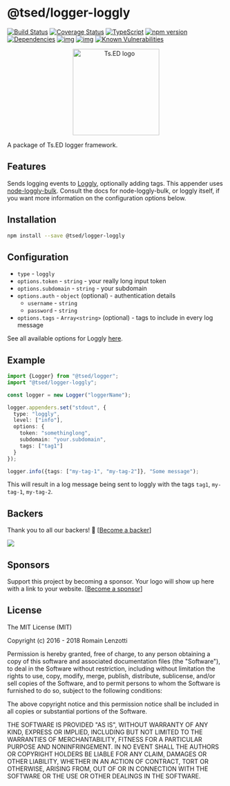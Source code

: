 # @tsed/logger-loggly

[![Build Status](https://travis-ci.org/tsedio/logger.svg?branch=master)](https://travis-ci.org/tsedio/logger)
[![Coverage Status](https://coveralls.io/repos/github/tsedio/logger/badge.svg?branch=master)](https://coveralls.io/github/tsedio/logger?branch=master)
[![TypeScript](https://badges.frapsoft.com/typescript/love/typescript.svg?v=100)](https://github.com/ellerbrock/typescript-badges/)
[![npm version](https://badge.fury.io/js/%40tsed%2Flogger.svg)](https://badge.fury.io/js/%40tsed%2Flogger)
[![Dependencies](https://david-dm.org/tsedio/logger.svg)](https://david-dm.org/tsedio/logger#info=dependencies)
[![img](https://david-dm.org/tsedio/logger/dev-status.svg)](https://david-dm.org/tsedio/logger/#info=devDependencies)
[![img](https://david-dm.org/tsedio/logger/peer-status.svg)](https://david-dm.org/tsedio/logger/#info=peerDependenciess)
[![Known Vulnerabilities](https://snyk.io/test/github/tsedio/logger/badge.svg)](https://snyk.io/test/github/tsedio/ts-express-decorators)

<p style="text-align: center" align="center">
 <a href="https://tsed.dev" target="_blank"><img src="https://tsed.dev/tsed-og.png" width="200" alt="Ts.ED logo"/></a>
</p>

A package of Ts.ED logger framework.

## Features

Sends logging events to [Loggly](https://www.loggly.com), optionally adding tags.
This appender uses [node-loggly-bulk](https://www.npmjs.com/package/node-loggly-bulk).
Consult the docs for node-loggly-bulk, or loggly itself, if you want more information on the configuration options below.

## Installation

```bash
npm install --save @tsed/logger-loggly
```

## Configuration

- `type` - `loggly`
- `options.token` - `string` - your really long input token
- `options.subdomain` - `string` - your subdomain
- `options.auth` - `object` (optional) - authentication details
  - `username` - `string`
  - `password` - `string`
- `options.tags` - `Array<string>` (optional) - tags to include in every log message

See all available options for Loggly [here](https://www.npmjs.com/package/node-loggly-bulk).

## Example

```typescript
import {Logger} from "@tsed/logger";
import "@tsed/logger-loggly";

const logger = new Logger("loggerName");

logger.appenders.set("stdout", {
  type: "loggly",
  level: ["info"],
  options: {
    token: "somethinglong",
    subdomain: "your.subdomain",
    tags: ["tag1"]
  }
});

logger.info({tags: ["my-tag-1", "my-tag-2"]}, "Some message");
```

This will result in a log message being sent to loggly with the tags `tag1`, `my-tag-1`, `my-tag-2`.

## Backers

Thank you to all our backers! 🙏 [[Become a backer](https://opencollective.com/tsed#backer)]

<a href="https://opencollective.com/tsed#backers" target="_blank"><img src="https://opencollective.com/tsed/tiers/backer.svg?width=890"></a>

## Sponsors

Support this project by becoming a sponsor. Your logo will show up here with a link to your website. [[Become a sponsor](https://opencollective.com/tsed#sponsor)]

## License

The MIT License (MIT)

Copyright (c) 2016 - 2018 Romain Lenzotti

Permission is hereby granted, free of charge, to any person obtaining a copy of this software and associated documentation files (the "Software"), to deal in the Software without restriction, including without limitation the rights to use, copy, modify, merge, publish, distribute, sublicense, and/or sell copies of the Software, and to permit persons to whom the Software is furnished to do so, subject to the following conditions:

The above copyright notice and this permission notice shall be included in all copies or substantial portions of the Software.

THE SOFTWARE IS PROVIDED "AS IS", WITHOUT WARRANTY OF ANY KIND, EXPRESS OR IMPLIED, INCLUDING BUT NOT LIMITED TO THE WARRANTIES OF MERCHANTABILITY, FITNESS FOR A PARTICULAR PURPOSE AND NONINFRINGEMENT. IN NO EVENT SHALL THE AUTHORS OR COPYRIGHT HOLDERS BE LIABLE FOR ANY CLAIM, DAMAGES OR OTHER LIABILITY, WHETHER IN AN ACTION OF CONTRACT, TORT OR OTHERWISE, ARISING FROM, OUT OF OR IN CONNECTION WITH THE SOFTWARE OR THE USE OR OTHER DEALINGS IN THE SOFTWARE.

